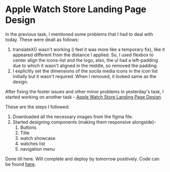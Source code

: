 # Apple Watch Store Landing Page Design

In the previous task, I mentioned some problems that I had to deal with today. These were dealt as follows:
1. translateX() wasn't working (i feel it was more like a temporary fix), like it appeared different from the distance I applied. So, I used flexbox to center align the icons-list and the logo, also, the ul had a left-padding due to which it wasn't aligned in the middle, so removed the padding.
2. I explicitly set the dimensions of the socila media icons in the icon list initially but it wasn't required. When I removed, it looked same as the design. 

After fixing the footer issues and other minor problems in yesterday's task, I started working on another task - [Apple Watch Store Landing Page Design](https://www.figma.com/file/lVV0fvZhp0x5fS5ZQk8M9Q/Apple-Watch-Store-Landing-Page-Design-(Community)?node-id=0%3A1&t=bKCloTEIrD5i2x1f-0).

These are the steps I followed:

1. Downloaded all the necessary images from the figma file.
2. Started designing components (making them responsive alongside)-
   1. Buttons
   2. Title
   3. watch showcase
   4. watches list
   5. navigation menu

Done till here. Will complete and deploy by tomorrow positively.
Code can be found [here](https://github.com/jazzcodes/Apple).
